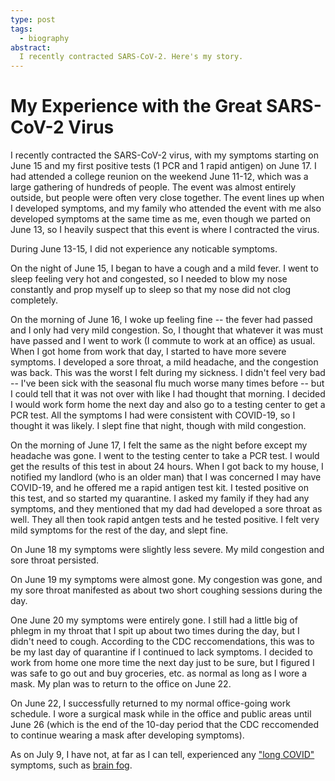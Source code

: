 ```yaml
---
type: post
tags:
  - biography
abstract:
  I recently contracted SARS-CoV-2. Here's my story.
---
```


# My Experience with the Great SARS-CoV-2 Virus

I recently contracted the SARS-CoV-2 virus, with my symptoms starting on June 15
and my first positive tests (1 PCR and 1 rapid antigen) on June 17. I had
attended a college reunion on the weekend June 11-12, which was a large
gathering of hundreds of people. The event was almost entirely outside, but
people were often very close together. The event lines up when I developed
symptoms, and my family who attended the event with me also developed symptoms
at the same time as me, even though we parted on June 13, so I heavily suspect
that this event is where I contracted the virus.

During June 13-15, I did not experience any noticable symptoms.

On the night of June 15, I began to have a cough and a mild fever. I went to
sleep feeling very hot and congested, so I needed to blow my nose constantly and
prop myself up to sleep so that my nose did not clog completely.

On the morning of June 16, I woke up feeling fine -- the fever had passed and I
only had very mild congestion. So, I thought that whatever it was must have
passed and I went to work (I commute to work at an office) as usual. When I got
home from work that day, I started to have more severe symptoms. I developed a
sore throat, a mild headache, and the congestion was back. This was the worst I
felt during my sickness. I didn't feel very bad -- I've been sick with the
seasonal flu much worse many times before -- but I could tell that it was not
over with like I had thought that morning. I decided I would work form home the
next day and also go to a testing center to get a PCR test. All the symptoms I
had were consistent with COVID-19, so I thought it was likely. I slept fine that
night, though with mild congestion.

On the morning of June 17, I felt the same as the night before except my
headache was gone. I went to the testing center to take a PCR test. I would get
the results of this test in about 24 hours. When I got back to my house, I
notified my landlord (who is an older man) that I was concerned I may have
COVID-19, and he offered me a rapid antigen test kit. I tested positive on this
test, and so started my quarantine. I asked my family if they had any symptoms,
and they mentioned that my dad had developed a sore throat as well. They all
then took rapid antgen tests and he tested positive. I felt very mild symptoms
for the rest of the day, and slept fine.

On June 18 my symptoms were slightly less severe. My mild congestion and sore
throat persisted.

On June 19 my symptoms were almost gone. My congestion was gone, and my sore
throat manifested as about two short coughing sessions during the day.

One June 20 my symptoms were entirely gone. I still had a little big of phlegm
in my throat that I spit up about two times during the day, but I didn't need to
cough. According to the CDC reccomendations, this was to be my last day of
quarantine if I continued to lack symptoms. I decided to work from home one more
time the next day just to be sure, but I figured I was safe to go out and buy
groceries, etc. as normal as long as I wore a mask. My plan was to return to the
office on June 22.

On June 22, I successfully returned to my normal office-going work schedule. I
wore a surgical mask while in the office and public areas until June 26 (which
is the end of the 10-day period that the CDC reccomended to continue wearing a
mask after developing symptoms).

As on July 9, I have not, at far as I can tell, experienced any ["long COVID"](https://www.cdc.gov/coronavirus/2019-ncov/long-term-effects/index.html)
symptoms, such as [brain fog](https://www.health.harvard.edu/blog/brain-fog-memory-and-attention-after-covid-19-202203172707).
